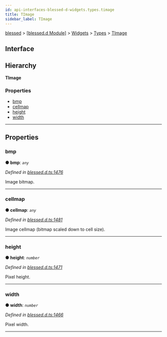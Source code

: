```yaml
---
id: api-interfaces-blessed-d-widgets.types.timage
title: TImage
sidebar_label: TImage
---
```


[blessed](api-readme.md) > [[blessed.d Module]](api-modules-blessed-d-module.md) > [Widgets](api-modules-blessed-d-widgets.md) > [Types](api-modules-blessed-d-widgets.types.md) > [TImage](api-interfaces-blessed-d-widgets.types.timage.md)

## Interface

## Hierarchy

**TImage**

### Properties

* [bmp](api-interfaces-blessed-d-widgets.types.timage.md#bmp)
* [cellmap](api-interfaces-blessed-d-widgets.types.timage.md#cellmap)
* [height](api-interfaces-blessed-d-widgets.types.timage.md#height)
* [width](api-interfaces-blessed-d-widgets.types.timage.md#width)

---

## Properties

<a id="bmp"></a>

###  bmp

**● bmp**: *`any`*

*Defined in [blessed.d.ts:1476](https://github.com/cancerberoSgx/accursed/blob/f66c8ce/src/declarations/blessed.d.ts#L1476)*

Image bitmap.

___
<a id="cellmap"></a>

###  cellmap

**● cellmap**: *`any`*

*Defined in [blessed.d.ts:1481](https://github.com/cancerberoSgx/accursed/blob/f66c8ce/src/declarations/blessed.d.ts#L1481)*

Image cellmap (bitmap scaled down to cell size).

___
<a id="height"></a>

###  height

**● height**: *`number`*

*Defined in [blessed.d.ts:1471](https://github.com/cancerberoSgx/accursed/blob/f66c8ce/src/declarations/blessed.d.ts#L1471)*

Pixel height.

___
<a id="width"></a>

###  width

**● width**: *`number`*

*Defined in [blessed.d.ts:1466](https://github.com/cancerberoSgx/accursed/blob/f66c8ce/src/declarations/blessed.d.ts#L1466)*

Pixel width.

___

